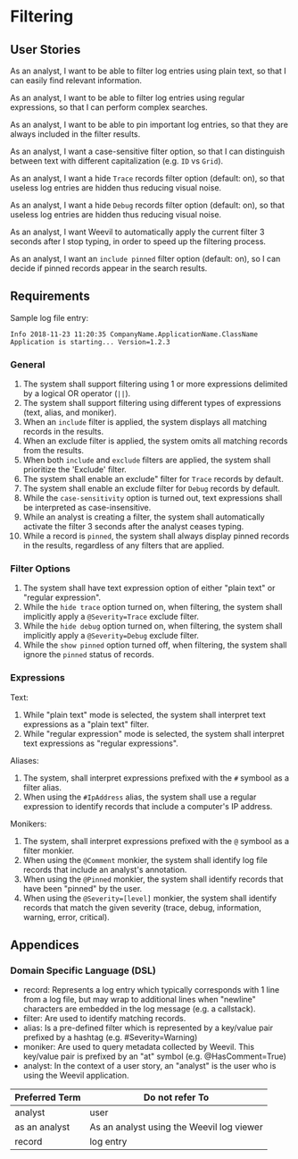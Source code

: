 ﻿# Filtering

## User Stories

As an analyst, I want to be able to filter log entries using plain text, so that I can easily find relevant information.

As an analyst, I want to be able to filter log entries using regular expressions, so that I can perform complex searches.

As an analyst, I want to be able to pin important log entries, so that they are always included in the filter results.

As an analyst, I want a case-sensitive filter option, so that I can distinguish between text with different capitalization (e.g. `ID` vs `Grid`).

As an analyst, I want a hide `Trace` records filter option (default: on), so that useless log entries are hidden thus reducing visual noise.

As an analyst, I want a hide `Debug` records filter option (default: on), so that useless log entries are hidden thus reducing visual noise.

As an analyst, I want Weevil to automatically apply the current filter 3 seconds after I stop typing, in order to speed up the filtering process.

As an analyst, I want an `include pinned` filter option (default: on), so I can decide if pinned records appear in the search results.

## Requirements

Sample log file entry:

```
Info 2018-11-23 11:20:35 CompanyName.ApplicationName.ClassName Application is starting... Version=1.2.3
```

### General

1. The system shall support filtering using 1 or more expressions delimited by a logical OR operator (`||`).
2. The system shall support filtering using different types of expressions (text, alias, and moniker).
3. When an `include` filter is applied, the system displays all matching records in the results.
4. When an exclude filter is applied, the system omits all matching records from the results.
5. When both `include` and `exclude` filters are applied, the system shall prioritize the 'Exclude' filter.
6. The system shall enable an exclude" filter for `Trace` records by default.
7. The system shall enable an exclude filter for `Debug` records by default.
8. While the `case-sensitivity` option is turned out, text expressions shall be interpreted as case-insensitive.
9. While an analyst is creating a filter, the system shall automatically activate the filter 3 seconds after the analyst ceases typing.
10. While a record is `pinned`, the system shall always display pinned records in the results, regardless of any filters that are applied.

### Filter Options

1. The system shall have text expression option of either "plain text" or "regular expression".
2. While the `hide trace` option turned on, when filtering, the system shall implicitly apply a `@Severity=Trace` exclude filter.
3. While the `hide debug` option turned on, when filtering, the system shall implicitly apply a `@Severity=Debug` exclude filter.
4. While the `show pinned` option turned off, when filtering, the system shall ignore the `pinned` status of records.

### Expressions

Text:

1. While "plain text" mode is selected, the system shall interpret text expressions as a "plain text" filter.
2. While "regular expression" mode is selected, the system shall interpret text expressions as "regular expressions".

Aliases:

1. The system, shall interpret expressions prefixed with the `#` symbool as a filter alias.
2. When using the `#IpAddress` alias, the system shall use a regular expression to identify records that include a computer's IP address.

Monikers:

1. The system, shall interpret expressions prefixed with the `@` symbool as a filter monkier.
2. When using the `@Comment` monkier, the system shall identify log file records that include an analyst's annotation.
3. When using the `@Pinned` monkier, the system shall identify records that have been "pinned" by the user.
4. When using the `@Severity=[level]` monkier, the system shall identify records that match the given severity (trace, debug, information, warning, error, critical).

## Appendices

### Domain Specific Language (DSL)

- record: Represents a log entry which typically corresponds with 1 line from a log file, but may wrap to additional lines when "newline" characters are embedded in the log message (e.g. a callstack).
- filter: Are used to identify matching records.
- alias: Is a pre-defined filter which is represented by a key/value pair prefixed by a hashtag (e.g. #Severity=Warning)
- moniker: Are used to query metadata collected by Weevil. This key/value pair is prefixed by an "at" symbol (e.g. @HasComment=True)
- analyst: In the context of a user story, an "analyst" is the user who is using the Weevil application.

| Preferred Term | Do not refer To                           |
| -------------- | ----------------------------------------- |
| analyst        | user                                      |
| as an analyst  | As an analyst using the Weevil log viewer |
| record         | log entry                                 |

